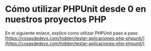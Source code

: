 # Cómo utilizar PHPUnit desde 0 en nuestros proyectos PHP

En el siguiente enlace, explico como utilizar PHPUnit paso a paso [https://cosasdedevs.com/hidden/testar-aplicaciones-php-phpunit/](https://cosasdedevs.com/hidden/testar-aplicaciones-php-phpunit/)
